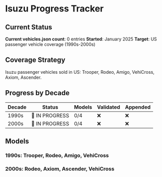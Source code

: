 # Isuzu Progress Tracker

## Current Status
**Current vehicles.json count**: 0 entries
**Started**: January 2025
**Target**: US passenger vehicle coverage (1990s-2000s)

## Coverage Strategy
Isuzu passenger vehicles sold in US: Trooper, Rodeo, Amigo, VehiCross, Axiom, Ascender.

## Progress by Decade
| Decade | Status | Models | Validated | Appended |
|--------|---------|--------|-----------|----------|
| 1990s | 🔄 IN PROGRESS | 0/4 | ❌ | ❌ |
| 2000s | 🔄 IN PROGRESS | 0/4 | ❌ | ❌ |

## Models
### 1990s: Trooper, Rodeo, Amigo, VehiCross
### 2000s: Rodeo, Axiom, Ascender, VehiCross
